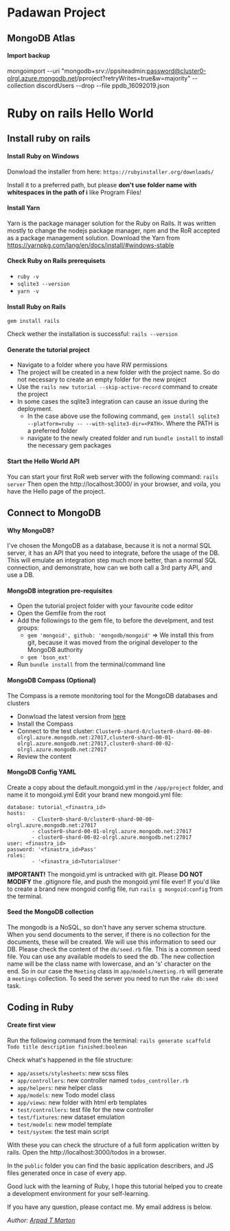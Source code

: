 # Padawan Project
## MongoDB Atlas
#### Import backup
mongoimport --uri "mongodb+srv://ppsiteadmin:password@cluster0-olrgl.azure.mongodb.net/pproject?retryWrites=true&w=majority" --collection discordUsers --drop --file ppdb_16092019.json

# Ruby on rails Hello World
## Install ruby on rails
#### Install Ruby on Windows
Donwload the installer from here:
`https://rubyinstaller.org/downloads/`

Install it to a preferred path, but please **don't use folder name with whitespaces in the path of i** like Program Files!
#### Install Yarn
Yarn is the package manager solution for the Ruby on Rails. It was written mostly to change the nodejs package manager, npm and the RoR accepted as a package management solution.
Download the Yarn from https://yarnpkg.com/lang/en/docs/install/#windows-stable
#### Check Ruby on Rails prerequisets
- `ruby -v`
- `sqlite3 --version`
- `yarn -v`
#### Install Ruby on Rails
`gem install rails`

Check wether the installation is successful:
`rails --version`
#### Generate the tutorial project
- Navigate to a folder where you have RW permissions
- The project will be created in a new folder with the project name. So do not necessary to create an empty folder for the new project
- Use the `rails new tutorial --skip-active-record` command to create the project
- In some cases the sqlite3 integration can cause an issue during the deployment.
  - In the case above use the following command, `gem install sqlite3 --platform=ruby -- --with-sqlite3-dir=<PATH>`. Where the PATH is a preferred folder
  - navigate to the newly created folder and run `bundle install` to install the necessary gem packages
#### Start the Hello World API
You can start your first RoR web server with the following command:
`rails server`
Then open the http://localhost:3000/ in your browser, and voila, you have the Hello page of the project.

## Connect to MongoDB
#### Why MongoDB?
I've chosen the MongoDB as a database, because it is not a normal SQL server, it has an API that you need to integrate, before the usage of the DB. This will emulate an integration step much more better, than a normal SQL connection, and demonstrate, how can we both call a 3rd party API, and use a DB.
#### MongoDB integration pre-requisites
- Open the tutorial project folder with your favourite code editor
- Open the Gemfile from the root
- Add the followings to the gem file, to before the develpment, and test groups:
  - `gem 'mongoid', github: 'mongodb/mongoid'` => We install this from git, because it was moved from the original developer to the MongoDB authority
  - `gem 'bson_ext'`
- Run `bundle install` from the terminal/command line
#### MongoDB Compass (Optional)
The Compass is a remote monitoring tool for the MongoDB databases and clusters
- Donwload the latest version from [here](https://docs.mongodb.com/compass/master/install/)
- Install the Compass
- Connect to the test cluster: `Cluster0-shard-0/cluster0-shard-00-00-olrgl.azure.mongodb.net:27017,cluster0-shard-00-01-olrgl.azure.mongodb.net:27017,cluster0-shard-00-02-olrgl.azure.mongodb.net:27017`
- Review the content
#### MongoDB Config YAML
Create a copy about the default.mongoid.yml in the `/app/project` folder, and name it to mongoid.yml
Edit your brand new mongoid.yml file:
```
database: tutorial_<finastra_id>
hosts:
        - Cluster0-shard-0/cluster0-shard-00-00-olrgl.azure.mongodb.net:27017
        - cluster0-shard-00-01-olrgl.azure.mongodb.net:27017
        - cluster0-shard-00-02-olrgl.azure.mongodb.net:27017
user: <finastra_id>
password: '<finastra_id>Pass'
roles:
        - '<finastra_id>TutorialUser'
```
**IMPORTANT!** The mongoid.yml is untracked with git. Please **DO NOT MODIFY** the .gitignore file, and push the mongoid.yml file ever!
If you'd like to create a brand new mongoid config file, run `rails g mongoid:config` from the terminal.
#### Seed the MongoDB collection
The mongodb is a NoSQL, so don't have any server schema structure. When you send documents to the server, if there is no collection for the documents, these will be created. We will use this information to seed our DB.
Please check the content of the `db/seed.rb` file. This is a common seed file. You can use any available models to seed the db. The new collection name will be the class name with lowercase, and an 's' character on the end. So in our case the `Meeting` class in `app/models/meeting.rb` will generate a `meetings` collection.
To seed the server you need to run the `rake db:seed` task.
## Coding in Ruby
#### Create first view
Run the following command from the terminal:
`rails generate scaffold Todo title description finished:boolean`

Check what's happened in the file structure:
  - `app/assets/stylesheets`: new scss files
  - `app/controllers`: new controller named `todos_controller.rb`
  - `app/helpers`: new helper class
  - `app/models`: new Todo model class
  - `app/views`: new folder with html erb templates
  - `test/controllers`: test file for the new controller
  - `test/fixtures`: new dataset emulation
  - `test/models`: new model template
  - `test/system`: the test main script

With these you can check the structure of a full form application written by rails.
Open the http://localhost:3000/todos in a browser.

In the `public` folder you can find the basic application describers, and JS files generated once in case of every app.

Good luck with the learning of Ruby, I hope this tutorial helped you to create a development environment for your self-learning.

If you have any question, please contact me. My email address is below.

_Author: [Arpad T Marton](mailto:arpad.marton@finastra.com)_